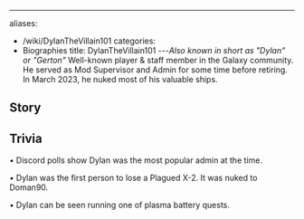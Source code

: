 ---
aliases:
- /wiki/DylanTheVillain101
categories:
- Biographies
title: DylanTheVillain101
---_Also known in short as "Dylan" or "Gerton"_ Well-known player & staff member in the Galaxy community. He served as Mod Supervisor and Admin for some time before retiring. In March 2023, he nuked most of his valuable ships.

## Story

## Trivia

• Discord polls show Dylan was the most popular admin at the time.

• Dylan was the first person to lose a Plagued X-2. It was nuked to Doman90.

• Dylan can be seen running one of plasma battery quests.